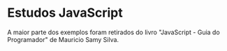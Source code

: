 # Estudos JavaScript

A maior parte dos exemplos foram retirados do livro "JavaScript - Guia do Programador" de Mauricio Samy Silva.